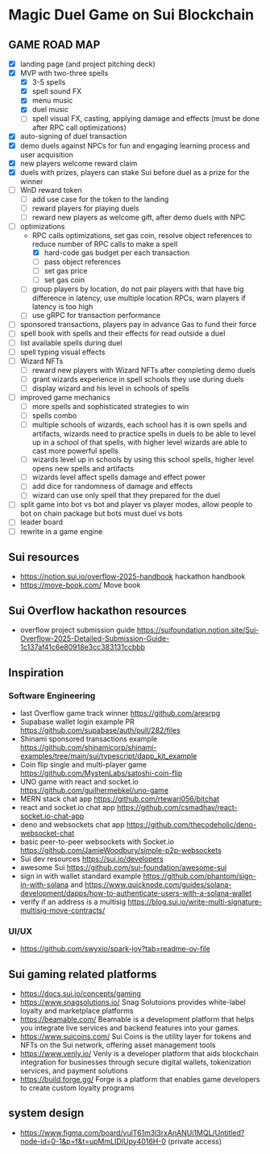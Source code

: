 # Magic Duel Game on Sui Blockchain

## GAME ROAD MAP

- [x] landing page (and project pitching deck)
- [x] MVP with two-three spells
  - [x] 3-5 spells
  - [x] spell sound FX
  - [x] menu music
  - [x] duel music
  - [ ] spell visual FX, casting, applying damage and effects (must be done after RPC call optimizations)
- [x] auto-signing of duel transaction
- [x] demo duels against NPCs for fun and engaging learning process and user acquisition
- [x] new players welcome reward claim
- [x] duels with prizes, players can stake Sui before duel as a prize for the winner
- [ ] WnD reward token
  - [ ] add use case for the token to the landing
  - [ ] reward players for playing duels
  - [ ] reward new players as welcome gift, after demo duels with NPC
- [ ] optimizations
  - RPC calls optimizations, set gas coin, resolve object references to reduce number of RPC calls to make a spell
    - [x] hard-code gas budget per each transaction
    - [ ] pass object references
    - [ ] set gas price
    - [ ] set gas coin
  - [ ] group players by location, do not pair players with that have big difference in latency, use multiple location RPCs, warn players if latency is too high
  - [ ] use gRPC for transaction performance
- [ ] sponsored transactions, players pay in advance Gas to fund their force
- [ ] spell book with spells and their effects for read outside a duel
- [ ] list available spells during duel
- [ ] spell typing visual effects
- [ ] Wizard NFTs
  - [ ] reward new players with Wizard NFTs after completing demo duels
  - [ ] grant wizards experience in spell schools they use during duels
  - [ ] display wizard and his level in schools of spells
- [ ] improved game mechanics
  - [ ] more spells and sophisticated strategies to win
  - [ ] spells combo
  - [ ] multiple schools of wizards, each school has it is own spells and artifacts, wizards need to practice spells in duels to be able to level up in a school of that spells, with higher level wizards are able to cast more powerful spells
  - [ ] wizards level up in schools by using this school spells, higher level opens new spells and artifacts
  - [ ] wizards level affect spells damage and effect power
  - [ ] add dice for randomness of damage and effects
  - [ ] wizard can use only spell that they prepared for the duel
- [ ] split game into bot vs bot and player vs player modes, allow people to bot on chain package but bots must duel vs bots
- [ ] leader board
- [ ] rewrite in a game engine

## Sui resources

- https://notion.sui.io/overflow-2025-handbook hackathon handbook
- https://move-book.com/ Move book

## Sui Overflow hackathon resources

- overflow project submission guide https://suifoundation.notion.site/Sui-Overflow-2025-Detailed-Submission-Guide-1c137af41c6e80918e3cc383131ccbbb

## Inspiration

### Software Engineering

- last Overflow game track winner https://github.com/aresrpg
- Supabase wallet login example PR https://github.com/supabase/auth/pull/282/files
- Shinami sponsored transactions example https://github.com/shinamicorp/shinami-examples/tree/main/sui/typescript/dapp_kit_example
- Coin flip single and multi-player game https://github.com/MystenLabs/satoshi-coin-flip
- UNO game with react and socket.io https://github.com/guilhermebkel/uno-game
- MERN stack chat app https://github.com/rtewari056/bitchat
- react and socket.io chat app https://github.com/csmadhav/react-socket.io-chat-app
- deno and websockets chat app https://github.com/thecodeholic/deno-websocket-chat
- basic peer-to-peer websockets with Socket.io https://github.com/JamieWoodbury/simple-p2p-websockets
- Sui dev resources https://sui.io/developers
- awesome Sui https://github.com/sui-foundation/awesome-sui
- sign in with wallet standard example https://github.com/phantom/sign-in-with-solana and https://www.quicknode.com/guides/solana-development/dapps/how-to-authenticate-users-with-a-solana-wallet
- verify if an address is a multisig https://blog.sui.io/write-multi-signature-multisig-move-contracts/

### UI/UX

- https://github.com/swyxio/spark-joy?tab=readme-ov-file

## Sui gaming related platforms

- https://docs.sui.io/concepts/gaming
- https://www.snagsolutions.io/ Snag Solutoions provides white-label loyalty and marketplace platforms
- https://beamable.com/ Beamable is a development platform that helps you integrate live services and backend features into your games.
- https://www.suicoins.com/ Sui Coins is the utility layer for tokens and NFTs on the Sui network, offering asset management tools
- https://www.venly.io/ Venly is a developer platform that aids blockchain integration for businesses through secure digital wallets, tokenization services, and payment solutions
- https://build.forge.gg/ Forge is a platform that enables game developers to create custom loyalty programs 

## system design

- https://www.figma.com/board/vulT61m3l3rxAnANUi1MQL/Untitled?node-id=0-1&p=f&t=upMmLIDIUpy4016H-0 (private access)
